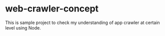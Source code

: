 # web-crawler-concept
This is sample project to check my understanding of app crawler at certain level using Node.

